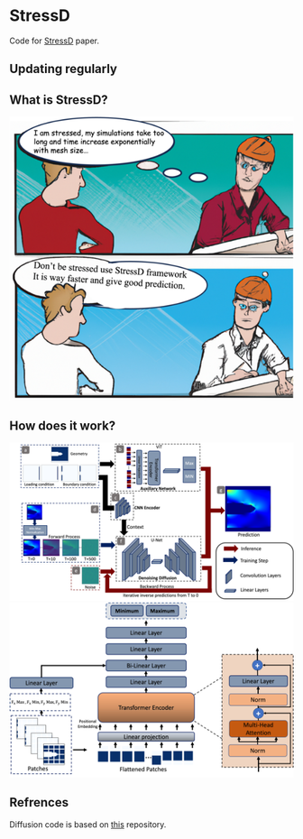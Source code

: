 # StressD
Code for [StressD](https://papers.ssrn.com/sol3/papers.cfm?abstract_id=4478596) paper.
## Updating regularly 

## What is StressD?

![Use Case](./assets/memes2.png)

## How does it work?
![overview](./assets/overview.png)
![transformer](./assets/transformer.png)



## Refrences
Diffusion code is based on [this](https://github.com/lucidrains/denoising-diffusion-pytorch) repository.
